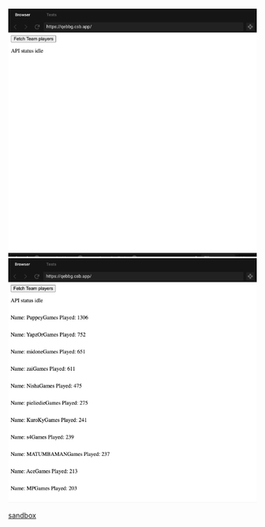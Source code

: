 ![before fetching](https://github.com/react-dawidof/teams/blob/main/img/before_fetching.png)
![after fetching](https://github.com/react-dawidof/teams/blob/main/img/after_fetching.png)


[sandbox](https://codesandbox.io/s/teams-fx1ye)

